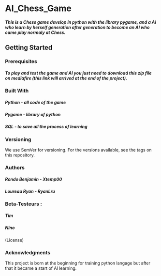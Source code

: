 # AI_Chess_Game
##### This is a Chess game develop in python with the library pygame, and a Ai who learn by herself generation after generation to become an AI who came play normaly at Chess.

## Getting Started


### Prerequisites
##### To play and test the game and AI you just need to download this zip file on mediafire (this link will arrived at the end of the project).


### Built With
##### Python - all code of the game
##### Pygame - library of python
##### SQL - to save all the process of learning

### Versioning
We use SemVer for versioning. For the versions available, see the tags on this repository.

### Authors
##### Rondo Benjamin - Xtemp00
##### Loureau Ryan - RyanLru


### Beta-Testeurs :
##### Tim 
##### Nino
(License)


### Acknowledgments
This project is born at the beginning for training python langage but after that it became a start of AI learning.
